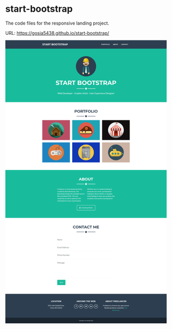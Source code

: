 # start-bootstrap
The code files for the responsive landing project.

URL: https://gosia5438.github.io/start-bootstrap/

![](img/screenshot.png)
